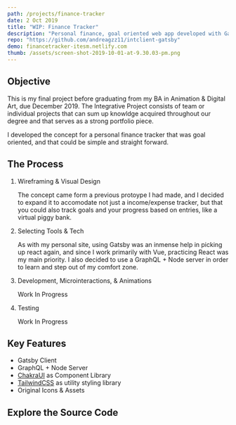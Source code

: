 ```yaml
---
path: /projects/finance-tracker
date: 2 Oct 2019
title: "WIP: Finance Tracker"
description: "Personal finance, goal oriented web app developed with Gatsby."
repo: "https://github.com/andreagzz11/intclient-gatsby"
demo: financetracker-itesm.netlify.com
thumb: /assets/screen-shot-2019-10-01-at-9.30.03-pm.png
---
```


## Objective

This is my final project before graduating from my BA in Animation & Digital Art, due December 2019. The Integrative Project consists of team or individual projects that can sum up knowldge acquired throughout our degree and that serves as a strong portfolio piece.

I developed the concept for a personal finance tracker that was goal oriented, and that could be simple and straight forward.

## The Process

1. Wireframing & Visual Design

   The concept came form a previous protoype I had made, and I decided to expand it to accomodate not just a income/expense tracker, but that you could also track goals and your progress based on entries, like a virtual piggy bank.

2. Selecting Tools & Tech

   As with my personal site, using Gatsby was an inmense help in picking up react again, and since I work primarily with Vue, practicing React was my main priority. I also decided to use a GraphQL + Node server in order to learn and step out of my comfort zone.

3. Development, Microinteractions, & Animations

   Work In Progress

4. Testing

   Work In Progress

## Key Features

- Gatsby Client
- GraphQL + Node Server
- [ChakraUI](https://chakra-ui.com/) as Component Library
- [TailwindCSS](https://tailwindcss.com/) as utility styling library
- Original Icons & Assets

## Explore the Source Code
